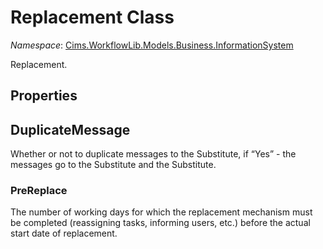 # Replacement Class 

*Namespace*: [Cims.WorkflowLib.Models.Business.InformationSystem](Cims.WorkflowLib.Models.Business.InformationSystem.md)

Replacement.

## Properties

## DuplicateMessage

Whether or not to duplicate messages to the Substitute, if “Yes” - the messages go to the Substitute and the Substitute.

### PreReplace

The number of working days for which the replacement mechanism must be completed (reassigning tasks, informing users, etc.) before the actual start date of replacement.
